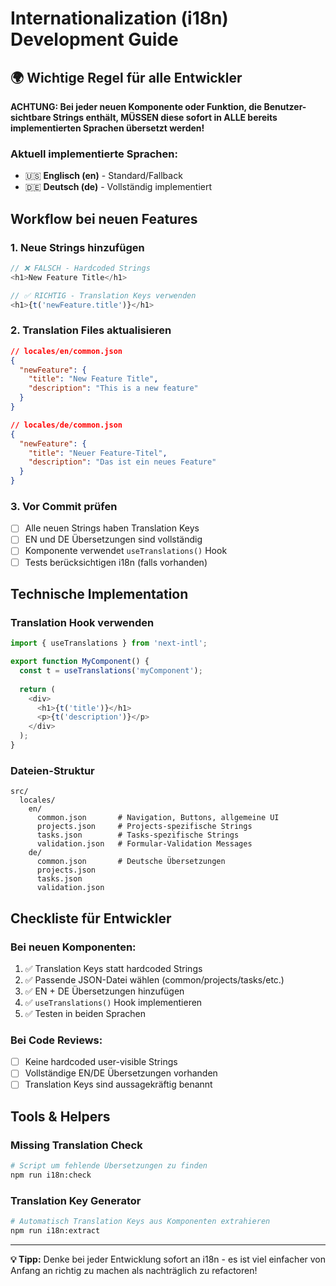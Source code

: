 # Internationalization (i18n) Development Guide

## 🌍 Wichtige Regel für alle Entwickler

**ACHTUNG: Bei jeder neuen Komponente oder Funktion, die Benutzer-sichtbare Strings enthält, MÜSSEN diese sofort in ALLE bereits implementierten Sprachen übersetzt werden!**

### Aktuell implementierte Sprachen:
- 🇺🇸 **Englisch (en)** - Standard/Fallback
- 🇩🇪 **Deutsch (de)** - Vollständig implementiert

## Workflow bei neuen Features

### 1. Neue Strings hinzufügen
```typescript
// ❌ FALSCH - Hardcoded Strings
<h1>New Feature Title</h1>

// ✅ RICHTIG - Translation Keys verwenden
<h1>{t('newFeature.title')}</h1>
```

### 2. Translation Files aktualisieren
```json
// locales/en/common.json
{
  "newFeature": {
    "title": "New Feature Title",
    "description": "This is a new feature"
  }
}

// locales/de/common.json  
{
  "newFeature": {
    "title": "Neuer Feature-Titel",
    "description": "Das ist ein neues Feature"
  }
}
```

### 3. Vor Commit prüfen
- [ ] Alle neuen Strings haben Translation Keys
- [ ] EN und DE Übersetzungen sind vollständig
- [ ] Komponente verwendet `useTranslations()` Hook
- [ ] Tests berücksichtigen i18n (falls vorhanden)

## Technische Implementation

### Translation Hook verwenden
```typescript
import { useTranslations } from 'next-intl';

export function MyComponent() {
  const t = useTranslations('myComponent');
  
  return (
    <div>
      <h1>{t('title')}</h1>
      <p>{t('description')}</p>
    </div>
  );
}
```

### Dateien-Struktur
```
src/
  locales/
    en/
      common.json       # Navigation, Buttons, allgemeine UI
      projects.json     # Projects-spezifische Strings
      tasks.json        # Tasks-spezifische Strings
      validation.json   # Formular-Validation Messages
    de/
      common.json       # Deutsche Übersetzungen
      projects.json
      tasks.json
      validation.json
```

## Checkliste für Entwickler

### Bei neuen Komponenten:
1. ✅ Translation Keys statt hardcoded Strings
2. ✅ Passende JSON-Datei wählen (common/projects/tasks/etc.)
3. ✅ EN + DE Übersetzungen hinzufügen
4. ✅ `useTranslations()` Hook implementieren
5. ✅ Testen in beiden Sprachen

### Bei Code Reviews:
- [ ] Keine hardcoded user-visible Strings
- [ ] Vollständige EN/DE Übersetzungen vorhanden
- [ ] Translation Keys sind aussagekräftig benannt

## Tools & Helpers

### Missing Translation Check
```bash
# Script um fehlende Übersetzungen zu finden
npm run i18n:check
```

### Translation Key Generator
```bash
# Automatisch Translation Keys aus Komponenten extrahieren
npm run i18n:extract
```

---

**💡 Tipp:** Denke bei jeder Entwicklung sofort an i18n - es ist viel einfacher von Anfang an richtig zu machen als nachträglich zu refactoren!